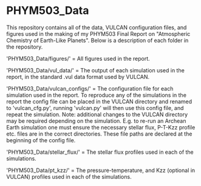 # PHYM503_Data
This repository contains all of the data, VULCAN configuration files, and figures used in the making of my PHYM503 Final Report on "Atmospheric Chemistry of Earth-Like Planets". Below is a description of each folder in the repository.

'PHYM503_Data/figures/' = All figures used in the report.

'PHYM503_Data/vul_data/' = The output of each simulation used in the report, in the standard .vul data format used by VULCAN.

'PHYM503_Data/vulcan_configs/' = The configuration file for each simulation used in the report. To reproduce any of the simulations in the report the config file can be placed in the VULCAN directory and renamed to 'vulcan_cfg.py', running 'vulcan.py' will then use this config file, and repeat the simulation. Note: additional changes to the VULCAN directory may be required depending on the simulation. E.g. to re-run an Archean Earth simulation one must ensure the necessary stellar flux, P-T-Kzz profile etc. files are in the correct directories. These file paths are declared at the beginning of the config file. 

'PHYM503_Data/stellar_flux/' = The stellar flux profiles used in each of the simulations. 

'PHYM503_Data/pt_kzz/' = The pressure-temperature, and Kzz (optional in VULCAN) profiles used in each of the simulations.
